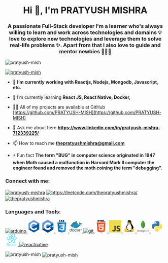 <h1 align="center">Hi 👋, I'm PRATYUSH MISHRA</h1>
<h3 align="center">A passionate Full-Stack developer I'm a learner who's always willing to learn and work across
    technologies and domains 💡 love to explore new technologies and leverage them to solve real-life problems ✨. Apart
    from that I also love to guide and mentor newbies 👨🏻‍💻</h3>

<p align="left"> <img
        src="https://komarev.com/ghpvc/?username=pratyush-mish&label=Profile%20views&color=0e75b6&style=flat"
        alt="pratyush-mish" /> </p>

<p align="left"> <a href="https://github.com/ryo-ma/github-profile-trophy"><img
            src="https://github-profile-trophy.vercel.app/?username=pratyush-mish" alt="pratyush-mish" /></a> </p>

- 🔭 **I’m currently working with Reactjs, Nodejs, Mongodb, Javascript, etc.**

- 🌱 I’m currently learning **React JS, React Native, Docker,**

- 👨‍💻 All of my projects are available at GitHub [https://github.com/PRATYUSH-MISH](https://github.com/PRATYUSH-MISH)

- 💬 Ask me about here **https://www.linkedin.com/in/pratyush-mishra-712339225/**

- 📫 How to reach me **thepratyushmishra@gmail.com**

- ⚡ Fun fact **The term "BUG" in computer science originated in 1947 when Moth caused a malfunction in Harvard Mark II
computer the engineer found and removed the moth coining the term "debugging".**

<h3 align="left">Connect with me:</h3>
<p align="left">
    <a href="https://www.linkedin.com/in/pratyush-mishra-712339225/" target="blank"><img align="center"
            src="https://raw.githubusercontent.com/rahuldkjain/github-profile-readme-generator/master/src/images/icons/Social/linked-in-alt.svg"
            alt="pratyush-mishra" height="30" width="40" /></a>
    <a href="https://leetcode.com/thepratyushmishra/" target="blank"><img align="center"
            src="https://raw.githubusercontent.com/rahuldkjain/github-profile-readme-generator/master/src/images/icons/Social/leet-code.svg"
            alt="https://leetcode.com/thepratyushmishra/" height="30" width="40" /></a>
    <a href="https://auth.geeksforgeeks.org/user/thepratyushmishra" target="blank"><img align="center"
            src="https://raw.githubusercontent.com/rahuldkjain/github-profile-readme-generator/master/src/images/icons/Social/geeks-for-geeks.svg"
            alt="thepratyushmishra" height="30" width="40" /></a>
</p>

<h3 align="left">Languages and Tools:</h3>
<p align="left"> <a href="https://www.arduino.cc/" target="_blank" rel="noreferrer"> <img
            src="https://cdn.worldvectorlogo.com/logos/arduino-1.svg" alt="arduino" width="40" height="40" /> </a>  <img src="https://raw.githubusercontent.com/devicons/devicon/master/icons/c/c-original.svg"
            alt="c" width="40" height="40" /> </a> <a href="https://www.w3schools.com/cpp/" target="_blank"
        rel="noreferrer"> <img
            src="https://raw.githubusercontent.com/devicons/devicon/master/icons/cplusplus/cplusplus-original.svg"
            alt="cplusplus" width="40" height="40" /> </a> <a href="https://www.w3schools.com/css/" target="_blank"
        rel="noreferrer"> <img
            src="https://raw.githubusercontent.com/devicons/devicon/master/icons/css3/css3-original-wordmark.svg"
            alt="css3" width="40" height="40" /> </a> <a href="https://www.docker.com/" target="_blank"
        rel="noreferrer"> <img
            src="https://raw.githubusercontent.com/devicons/devicon/master/icons/docker/docker-original-wordmark.svg"
            alt="docker" width="40" height="40" /> </a> 
    <a href="https://git-scm.com/" target="_blank" rel="noreferrer"> <img
            src="https://www.vectorlogo.zone/logos/git-scm/git-scm-icon.svg" alt="git" width="40" height="40" /> </a> <a
        href="https://www.w3.org/html/" target="_blank" rel="noreferrer"> <img
            src="https://raw.githubusercontent.com/devicons/devicon/master/icons/html5/html5-original-wordmark.svg"
            alt="html5" width="40" height="40" /> </a> <a href="https://developer.mozilla.org/en-US/docs/Web/JavaScript"
        target="_blank" rel="noreferrer"> <img
            src="https://raw.githubusercontent.com/devicons/devicon/master/icons/javascript/javascript-original.svg"
            alt="javascript" width="40" height="40" /> </a> <a href="https://www.linux.org/" target="_blank"
        rel="noreferrer"> <img
            src="https://raw.githubusercontent.com/devicons/devicon/master/icons/linux/linux-original.svg" alt="linux"
            width="40" height="40" /> </a> <a href="https://www.mongodb.com/" target="_blank" rel="noreferrer"> <img
            src="https://raw.githubusercontent.com/devicons/devicon/master/icons/mongodb/mongodb-original-wordmark.svg"
            alt="mongodb" width="40" height="40" /> </a> <a href="https://www.python.org" target="_blank"
        rel="noreferrer"> <img
            src="https://raw.githubusercontent.com/devicons/devicon/master/icons/python/python-original.svg"
            alt="python" width="40" height="40" /> </a> <a href="https://reactjs.org/" target="_blank" rel="noreferrer">
        <img src="https://raw.githubusercontent.com/devicons/devicon/master/icons/react/react-original-wordmark.svg"
            alt="react" width="40" height="40" /> </a> <a href="https://reactnative.dev/" target="_blank"
        rel="noreferrer"> <img src="https://reactnative.dev/img/header_logo.svg" alt="reactnative" width="40"
            height="40" /> </a> </p>

<p><img align="left"
        src="https://github-readme-stats.vercel.app/api/top-langs?username=pratyush-mish&show_icons=true&locale=en&layout=compact"
        alt="pratyush-mish" /></p>

<p>&nbsp;<img align="center"
        src="https://github-readme-stats.vercel.app/api?username=pratyush-mish&show_icons=true&locale=en"
        alt="pratyush-mish" /></p>
